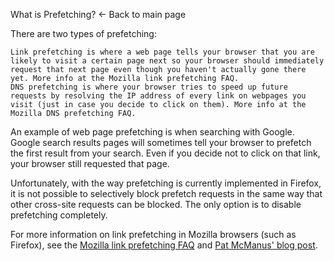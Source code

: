 
What is Prefetching?
← Back to main page

There are two types of prefetching:

    Link prefetching is where a web page tells your browser that you are likely to visit a certain page next so your browser should immediately request that next page even though you haven't actually gone there yet. More info at the Mozilla link prefetching FAQ.
    DNS prefetching is where your browser tries to speed up future requests by resolving the IP address of every link on webpages you visit (just in case you decide to click on them). More info at the Mozilla DNS prefetching FAQ.

An example of web page prefetching is when searching with Google. Google search results pages will sometimes tell your browser to prefetch the first result from your search. Even if you decide not to click on that link, your browser still requested that page.

Unfortunately, with the way prefetching is currently implemented in Firefox, it is not possible to selectively block prefetch requests in the same way that other cross-site requests can be blocked. The only option is to disable prefetching completely.

For more information on link prefetching in Mozilla browsers (such as Firefox), see the [Mozilla link prefetching FAQ](https://developer.mozilla.org/en-US/docs/Web/HTTP/Link_prefetching_FAQ) and [Pat McManus' blog post](http://bitsup.blogspot.de/2008/11/dns-prefetching-for-firefox.html).
